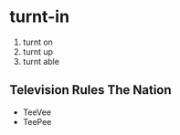 turnt-in
========

1. turnt on
2. turnt up
3. turnt able

## Television Rules The Nation

* TeeVee
* TeePee
